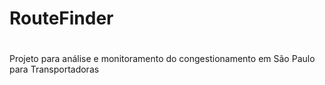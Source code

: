 # RouteFinder
#
Projeto para análise e monitoramento do congestionamento em São Paulo para Transportadoras
